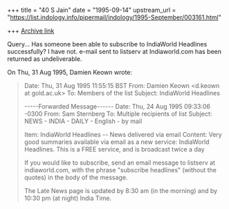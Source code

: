 +++
title = "40 S Jain"
date = "1995-09-14"
upstream_url = "https://list.indology.info/pipermail/indology/1995-September/003161.html"

+++
[Archive link](https://list.indology.info/pipermail/indology/1995-September/003161.html)

Query...
Has someone been able to subscribe to IndiaWorld Headlines successfully?
I have not. e-mail sent to listserv at Indiaworld.com has been returned as
undeliverable. 

<Sushil Jain>

On Thu, 31 Aug 1995, Damien Keown wrote:

> Date: Thu, 31 Aug 1995 11:55:15 BST
> From: Damien Keown <d.keown at gold.ac.uk>
> To: Members of the list <indology at liverpool.ac.uk>
> Subject: IndiaWorld Headlines
> 
> -----Forwarded Message------
> Date: Thu, 24 Aug 1995 09:33:06 -0300
> From: Sam Sternberg <SAMSAM at VM1.YorkU.CA>
> To: Multiple recipients of list <inet-news at nstn.ca>
> Subject: NEWS - INDIA - DAILY - English - by mail
> 
> Item:       IndiaWorld Headlines -- News delivered via email
> Content:     Very good summaries available via email as a new
>    service: IndiaWorld Headlines. This is a FREE service, and is
>    broadcast twice a day
> 
>    If you would like to subscribe, send an email message to
>    listserv at indiaworld.com, with the phrase "subscribe headlines"
>    (without the quotes) in the body of the message.
> 
> 
>    The Late News page is updated by 8:30 am (in the morning) and by
>    10:30 pm (at night) India Time.
> 
> 
>  
> 





